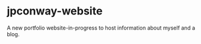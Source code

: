 # jpconway-website
A new portfolio website-in-progress to host information about myself and a blog.
